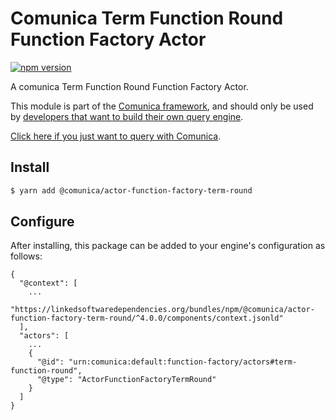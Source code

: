 # Comunica Term Function Round Function Factory Actor

[![npm version](https://badge.fury.io/js/%40comunica%2Factor-function-factory-term-function-round.svg)](https://www.npmjs.com/package/@comunica/actor-function-factory-term-round)

A comunica Term Function Round Function Factory Actor.

This module is part of the [Comunica framework](https://github.com/comunica/comunica),
and should only be used by [developers that want to build their own query engine](https://comunica.dev/docs/modify/).

[Click here if you just want to query with Comunica](https://comunica.dev/docs/query/).

## Install

```bash
$ yarn add @comunica/actor-function-factory-term-round
```

## Configure

After installing, this package can be added to your engine's configuration as follows:
```text
{
  "@context": [
    ...
    "https://linkedsoftwaredependencies.org/bundles/npm/@comunica/actor-function-factory-term-round/^4.0.0/components/context.jsonld"
  ],
  "actors": [
    ...
    {
      "@id": "urn:comunica:default:function-factory/actors#term-function-round",
      "@type": "ActorFunctionFactoryTermRound"
    }
  ]
}
```
